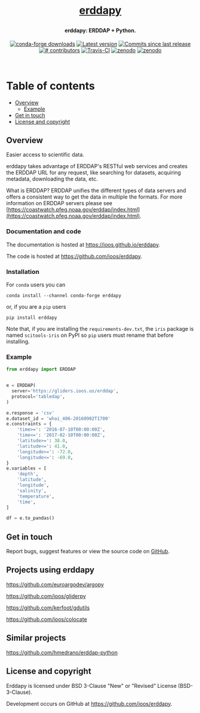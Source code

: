 <h1 align="center" style="margin:1em;">
  <a href="https://ioos.github.io/erddapy/">erddapy</a>
</h1>

<h4 align="center">
erddapy: ERDDAP + Python.
</h4>

<p align="center">
<!-- https://shields.io/ is a good source of these -->
<a href="https://anaconda.org/conda-forge/erddapy">
<img src="https://img.shields.io/conda/dn/conda-forge/erddapy.svg"
 alt="conda-forge downloads" /></a>
<a href="https://github.com/ioos/erddapy/releases">
<img src="https://img.shields.io/github/tag/ioos/erddapy.svg"
 alt="Latest version" /></a>
<a href="https://github.com/ioos/erddapy/commits/master">
<img src="https://img.shields.io/github/commits-since/ioos/erddapy/latest.svg"
 alt="Commits since last release" /></a>
<a href="https://github.com/ioos/erddapy/graphs/contributors">
<img src="https://img.shields.io/github/contributors/ioos/erddapy.svg"
 alt="# contributors" /></a>
<a href="https://travis-ci.org/ioos/erddapy/branches">
<img src="https://api.travis-ci.org/repositories/ioos/erddapy.svg?branch=master"
 alt="Travis-CI" /></a>
<a href="https://zenodo.org/badge/latestdoi/104919828">
<img src="https://zenodo.org/badge/104919828.svg"
 alt="zenodo" /></a>
<a href="https://pypi.org/project/erddapy">
<img src="https://img.shields.io/pypi/pyversions/erddapy.svg"
 alt="zenodo" /></a>
</p>
<br>



# Table of contents

<!-- toc -->

- [Overview](#overview)
  - [Example](#example)
- [Get in touch](#get-in-touch)
- [License and copyright](#license-and-copyright)

<!-- tocstop -->


## Overview

Easier access to scientific data.

erddapy takes advantage of ERDDAP's RESTful web services and creates the ERDDAP URL for any request,
like searching for datasets, acquiring metadata, downloading the data, etc.

What is ERDDAP?
ERDDAP unifies the different types of data servers and offers a consistent way to get the data in multiple the formats.
For more information on ERDDAP servers please see [https://coastwatch.pfeg.noaa.gov/erddap/index.html](https://coastwatch.pfeg.noaa.gov/erddap/index.html).

### Documentation and code

The documentation is hosted at <https://ioos.github.io/erddapy>.

The code is hosted at <https://github.com/ioos/erddapy>.

### Installation

For `conda` users you can

```shell
conda install --channel conda-forge erddapy
```

or, if you are a `pip` users

```shell
pip install erddapy
```

Note that, if you are installing the `requirements-dev.txt`, the `iris` package
is named `scitools-iris` on PyPI so `pip` users must rename that before installing.

### Example

```python
from erddapy import ERDDAP


e = ERDDAP(
  server='https://gliders.ioos.us/erddap',
  protocol='tabledap',
)

e.response = 'csv'
e.dataset_id = 'whoi_406-20160902T1700'
e.constraints = {
    'time>=': '2016-07-10T00:00:00Z',
    'time<=': '2017-02-10T00:00:00Z',
    'latitude>=': 38.0,
    'latitude<=': 41.0,
    'longitude>=': -72.0,
    'longitude<=': -69.0,
}
e.variables = [
    'depth',
    'latitude',
    'longitude',
    'salinity',
    'temperature',
    'time',
]

df = e.to_pandas()
```


## Get in touch

Report bugs, suggest features or view the source code on [GitHub](https://github.com/ioos/erddapy/issues).

## Projects using erddapy

https://github.com/euroargodev/argopy

https://github.com/ioos/gliderpy

https://github.com/kerfoot/gdutils

https://github.com/ioos/colocate

## Similar projects

https://github.com/hmedrano/erddap-python

## License and copyright

Erddapy is licensed under BSD 3-Clause "New" or "Revised" License (BSD-3-Clause).

Development occurs on GitHub at <https://github.com/ioos/erddapy>.
